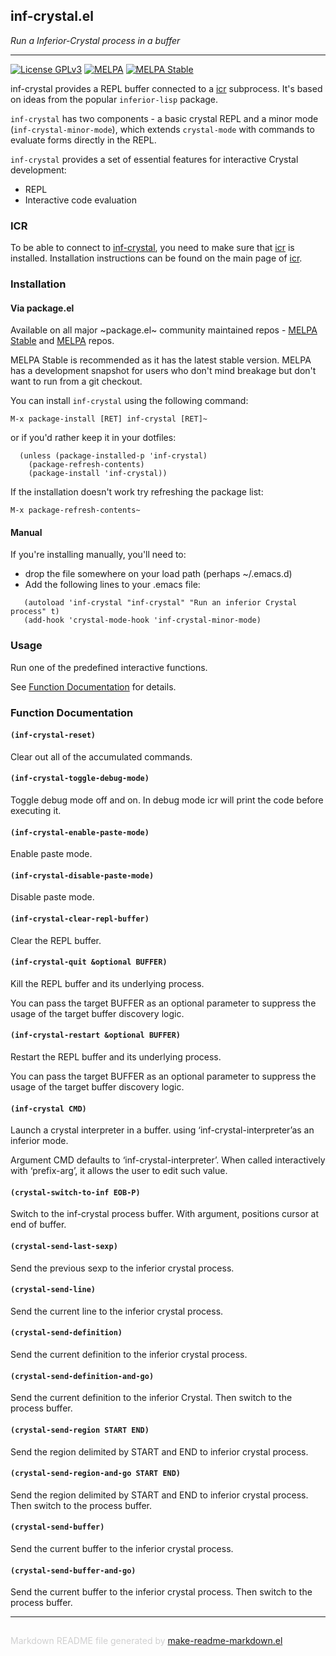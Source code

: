 ## inf-crystal.el
*Run a Inferior-Crystal process in a buffer*

---
[![License GPLv3](https://img.shields.io/badge/license-GPL_v3-green.svg)](http://www.gnu.org/licenses/gpl-3.0.html)
[![MELPA](https://melpa.org/packages/inf-crystal-badge.svg)](https://melpa.org/#/inf-crystal)
[![MELPA Stable](https://stable.melpa.org/packages/inf-crystal-badge.svg)](https://stable.melpa.org/#/inf-crystal)

inf-crystal provides a REPL buffer connected
to a [icr](https://github.com/crystal-community/icr) subprocess.
It's based on ideas from the popular `inferior-lisp` package.

`inf-crystal` has two components - a basic crystal REPL
and a minor mode (`inf-crystal-minor-mode`), which
extends `crystal-mode` with commands to evaluate forms directly in the
REPL.

`inf-crystal` provides a set of essential features for interactive
Crystal development:

* REPL
* Interactive code evaluation

### ICR

To be able to connect to [inf-crystal](https://github.com/brantou/inf-crystal.el),
you need to make sure that [icr](https://github.com/crystal-community/icr) is installed.
Installation instructions can be found on
the main page of [icr](https://github.com/crystal-community/icr#installation).

### Installation

#### Via package.el

Available on all major ~package.el~ community maintained repos -
[MELPA Stable](https://stable.melpa.org/#/) and [MELPA](https://melpa.org/#/) repos.

MELPA Stable is recommended as it has the latest stable version.
MELPA has a development snapshot for users who don't mind breakage but
don't want to run from a git checkout.

You can install `inf-crystal` using the following command:

```elisp
M-x package-install [RET] inf-crystal [RET]~
```

or if you'd rather keep it in your dotfiles:

```elisp
  (unless (package-installed-p 'inf-crystal)
    (package-refresh-contents)
    (package-install 'inf-crystal))
```

If the installation doesn't work try refreshing the package list:

```elisp
M-x package-refresh-contents~
```

#### Manual

If you're installing manually, you'll need to:
* drop the file somewhere on your load path (perhaps ~/.emacs.d)
* Add the following lines to your .emacs file:

```elisp
   (autoload 'inf-crystal "inf-crystal" "Run an inferior Crystal process" t)
   (add-hook 'crystal-mode-hook 'inf-crystal-minor-mode)
```

### Usage

Run one of the predefined interactive functions.

See [Function Documentation](#function-documentation) for details.


### Function Documentation


#### `(inf-crystal-reset)`

Clear out all of the accumulated commands.

#### `(inf-crystal-toggle-debug-mode)`

Toggle debug mode off and on.
In debug mode icr will print the code before executing it.

#### `(inf-crystal-enable-paste-mode)`

Enable paste mode.

#### `(inf-crystal-disable-paste-mode)`

Disable paste mode.

#### `(inf-crystal-clear-repl-buffer)`

Clear the REPL buffer.

#### `(inf-crystal-quit &optional BUFFER)`

Kill the REPL buffer and its underlying process.

You can pass the target BUFFER as an optional parameter
to suppress the usage of the target buffer discovery logic.

#### `(inf-crystal-restart &optional BUFFER)`

Restart the REPL buffer and its underlying process.

You can pass the target BUFFER as an optional parameter
to suppress the usage of the target buffer discovery logic.

#### `(inf-crystal CMD)`

Launch a crystal interpreter in a buffer.
using ‘inf-crystal-interpreter’as an inferior mode.

Argument CMD defaults to ‘inf-crystal-interpreter’.
When called interactively with ‘prefix-arg’, it allows
the user to edit such value.

#### `(crystal-switch-to-inf EOB-P)`

  Switch to the inf-crystal process buffer.
With argument, positions cursor at end of buffer.

#### `(crystal-send-last-sexp)`

Send the previous sexp to the inferior crystal process.

#### `(crystal-send-line)`

Send the current line to the inferior crystal process.

#### `(crystal-send-definition)`

Send the current definition to the inferior crystal process.

#### `(crystal-send-definition-and-go)`

Send the current definition to the inferior Crystal.
Then switch to the process buffer.

#### `(crystal-send-region START END)`

Send the region delimited by START and END to inferior crystal process.

#### `(crystal-send-region-and-go START END)`

Send the region delimited by START and END to inferior crystal process.
Then switch to the process buffer.

#### `(crystal-send-buffer)`

Send the current buffer to the inferior crystal process.

#### `(crystal-send-buffer-and-go)`

Send the current buffer to the inferior crystal process.
Then switch to the process buffer.

-----
<div style="padding-top:15px;color: #d0d0d0;">
Markdown README file generated by
<a href="https://github.com/mgalgs/make-readme-markdown">make-readme-markdown.el</a>
</div>
